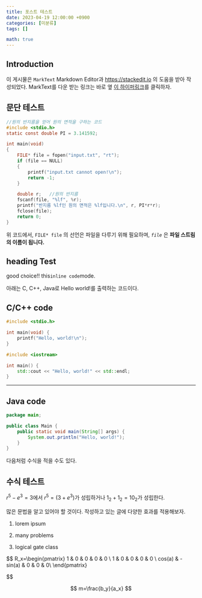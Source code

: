 ```yaml
---
title: 포스트 테스트
date: 2023-04-19 12:00:00 +0900
categories: [미분류]
tags: []

math: true
---
```



## Introduction

이 게시물은 `MarkText` Markdown Editor과 <https://stackedit.io> 의 도움을 받아 작성되었다.
MarkText를 다운 받는 링크는 바로 옆 [이 하이퍼링크](https://github.com/marktext/marktext#download-and-installation)를 클릭하자.

## 문단 테스트

```c
//원의 반지름을 얻어 원의 면적을 구하는 코드
#include <stdio.h>
static const double PI = 3.141592;

int main(void)
{
    FILE* file = fopen("input.txt", "rt");
    if (file == NULL)
    {
        printf("input.txt cannot open!\n");
        return -1;
    }

    double r;   //원의 반지름
    fscanf(file, "%lf", %r);
    printf("반지름 %lf인 원의 면적은 %lf입니다.\n", r, PI*r*r);
    fclose(file);
    return 0;
}
```

위 코드에서,  `FILE* file` 의 선언은 파일을 다루기 위해 필요하며, *`file`* 은 **파일 스트림의 이름이 됩니다.**

## heading Test

good c`h`oice!! this` inline code `mode.

아래는 C, C++, Java로 Hello world!를 출력하는 코드이다.

## C/C++ code

```c
#include <stdio.h>

int main(void) {
    printf("Hello, world!\n");
}
```

```cpp
#include <iostream>

int main() {
    std::cout << "Hello, world!" << std::endl;
} 
```

---

## Java code

```java
package main;

public class Main {
    public static void main(String[] args) {
        System.out.println("Hello, world!");
    }
}
```

다음처럼 수식을 적을 수도 있다.

## 수식 테스트

$r^5-e^3=3$에서 $r^5=(3+e^3)$가 성립하거나 $1_2+1_2=10_2$가 성립한다.

많은 문법을 알고 있어야 할 것이다. 작성하고 있는 글에 다양한 효과를 적용해보자.

1. lorem ipsum

2. many problems

3. logical gate class

$$
R_x=\begin{pmatrix}
1 & 0 & 0 & 0 & 0  \\
1 & 0 & 0 & 0 & 0 \\
cos(a) & -sin(a) & 0 & 0 & 0\\
\end{pmatrix}

$$

$$
m=\frac{b_y}{a_x}
$$
